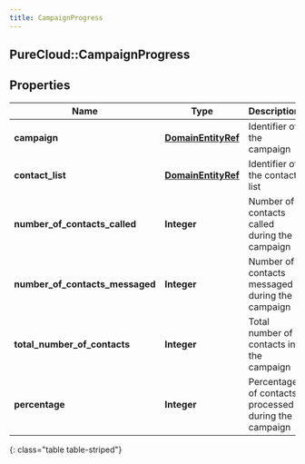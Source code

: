 ```yaml
---
title: CampaignProgress
---
```

## PureCloud::CampaignProgress

## Properties

|Name | Type | Description | Notes|
|------------ | ------------- | ------------- | -------------|
| **campaign** | [**DomainEntityRef**](DomainEntityRef.html) | Identifier of the campaign | |
| **contact_list** | [**DomainEntityRef**](DomainEntityRef.html) | Identifier of the contact list | |
| **number_of_contacts_called** | **Integer** | Number of contacts called during the campaign | [optional] |
| **number_of_contacts_messaged** | **Integer** | Number of contacts messaged during the campaign | [optional] |
| **total_number_of_contacts** | **Integer** | Total number of contacts in the campaign | [optional] |
| **percentage** | **Integer** | Percentage of contacts processed during the campaign | [optional] |
{: class="table table-striped"}



